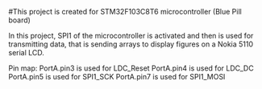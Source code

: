 #This project is created for STM32F103C8T6 microcontroller (Blue Pill board)

In this project, SPI1 of the microcontroller is activated and then is used for transmitting data, that is sending arrays to display figures on a Nokia 5110 serial LCD. 

Pin map:
PortA.pin3 is used for LDC_Reset
PortA.pin4 is used for LDC_DC
PortA.pin5 is used for SPI1_SCK
PortA.pin7 is used for SPI1_MOSI


